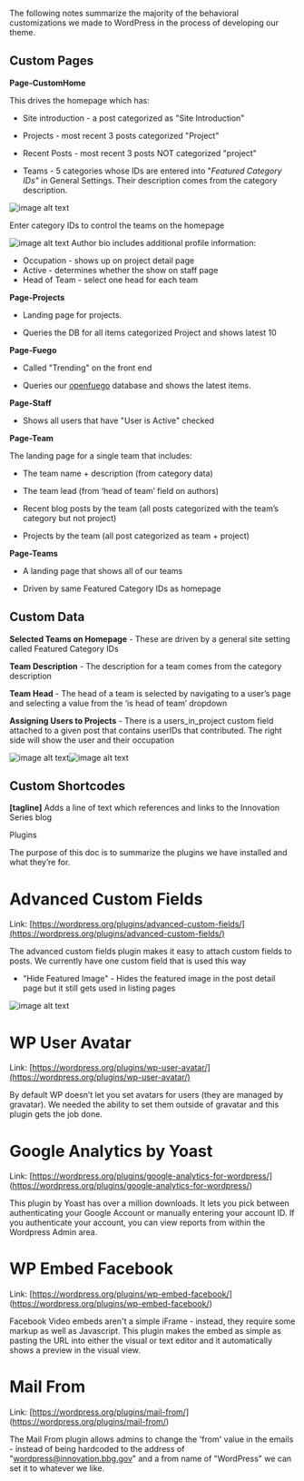 The following notes summarize the majority of the behavioral customizations we made to WordPress in the process of developing our theme.

## Custom Pages

**Page-CustomHome**

This drives the homepage which has:

* Site introduction - a post categorized as "Site Introduction"

* Projects - most recent 3 posts categorized "Project"

* Recent Posts - most recent 3 posts NOT categorized  "project"

* Teams - 5 categories whose IDs are entered into "*Featured Category IDs"* in General Settings.  Their description comes from the category description.

![image alt text](documentation/img/teams.png)

Enter category IDs to control the teams on the homepage

![image alt text](documentation/img/usermeta.png)
Author bio includes additional profile information:
*   Occupation - shows up on project detail page
*   Active - determines whether the show on staff page
*   Head of Team - select one head for each team



**Page-Projects**

* Landing page for projects.

* Queries the DB for all items categorized Project and shows latest 10

**Page-Fuego**

* Called "Trending" on the front end

* Queries our [openfuego](https://github.com/niemanlab/openfuego) database and shows the latest items.

**Page-Staff**

* Shows all users that have "User is Active" checked

**Page-Team**

The landing page for a single team that includes:

* The team name + description (from category data)

* The team lead (from ‘head of team’ field on authors)

* Recent blog posts by the team (all posts categorized with the team’s category but not project)

* Projects by the team (all post categorized as team + project)

**Page-Teams**

* A landing page that shows all of our teams

* Driven by same Featured Category IDs as homepage

## Custom Data

**Selected Teams on Homepage** - These are driven by a general site setting called Featured Category IDs

**Team Description** - The description for a team comes from the category description

**Team Head** - The head of a team is selected by navigating to a user’s page and selecting a value from the ‘is head of team’ dropdown

**Assigning Users to Projects** - There is a users_in_project custom field attached to a given post that contains userIDs that contributed.  The right side will show the user and their occupation

![image alt text](documentation/img/image_0.png)![image alt text](documentation/img/image_1.png)

## Custom Shortcodes

**[tagline]** Adds a line of text which references and links to the Innovation Series blog

Plugins

The purpose of this doc is to summarize the plugins we have installed and what they’re for.

# Advanced Custom Fields

Link: [https://wordpress.org/plugins/advanced-custom-fields/](https://wordpress.org/plugins/advanced-custom-fields/)

The advanced custom fields plugin makes it easy to attach custom fields to posts.  We currently have one custom field that is used this way

* "Hide Featured Image" - Hides the featured image in the post detail page but it still gets used in listing pages

![image alt text](documentation/img/image_2.png)

# WP User Avatar

Link: [https://wordpress.org/plugins/wp-user-avatar/](https://wordpress.org/plugins/wp-user-avatar/)

By default WP doesn’t let you set avatars for users (they are managed by gravatar).  We needed the ability to set them outside of gravatar and this plugin gets the job done.

# Google Analytics by Yoast

Link: [https://wordpress.org/plugins/google-analytics-for-wordpress/] (https://wordpress.org/plugins/google-analytics-for-wordpress/)

This plugin by Yoast has over a million downloads. It lets you pick between authenticating your Google Account or manually entering your account ID.  If you authenticate your account, you can view reports from within the Wordpress Admin area.

# WP Embed Facebook

Link: [https://wordpress.org/plugins/wp-embed-facebook/] (https://wordpress.org/plugins/wp-embed-facebook/)

Facebook Video embeds aren't a simple iFrame - instead, they require some markup as well as Javascript.  This plugin makes the embed as simple as pasting the URL into either the visual or text editor and it automatically shows a preview in the visual view.

# Mail From

Link: [https://wordpress.org/plugins/mail-from/] (https://wordpress.org/plugins/mail-from/)

The Mail From plugin allows admins to change the 'from' value in the emails - instead of being hardcoded to the address of "wordpress@innovation.bbg.gov" and a from name of "WordPress" we can set it to whatever we like.

